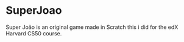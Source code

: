 # SuperJoao
Super João is an original game made in Scratch this i did for the edX Harvard CS50 course.
